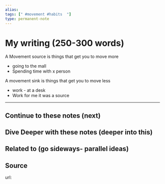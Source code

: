 ```yaml
---
alias: 
tags: [" #movement #habits  "]
type: permanent-note
---
```


# My writing (250-300 words)

A Movement source is things that get you to move more
- going to the mall
- Spending time with x person

A movement sink is things that get you to move less
- work - at a desk
- Work for me it was a source

---
## Continue to these notes (next)

## Dive Deeper with these notes (deeper into this)
		
## Related to (go sideways- parallel ideas)
	
## Source
url: 